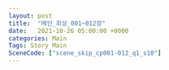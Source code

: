```yaml
---
layout: post
title:  "메인_회상_001~012장"
date:   2021-10-26 05:00:00 +0000
categories: Main
Tags: Story Main
SceneCode: ["scene_skip_cp001-012_q1_s10"]
---
```

